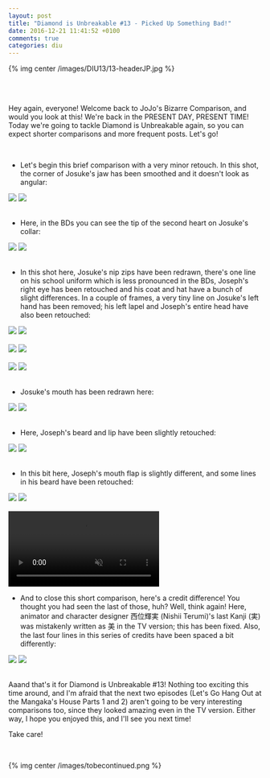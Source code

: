 ```yaml
---
layout: post
title: "Diamond is Unbreakable #13 - Picked Up Something Bad!"
date: 2016-12-21 11:41:52 +0100
comments: true
categories: diu
---
```


{% img center /images/DIU13/13-headerJP.jpg %}
<!-- more -->

<br>
<br>

Hey again, everyone! Welcome back to JoJo's Bizarre Comparison, and would you look at this! We're back in the PRESENT DAY, PRESENT TIME! Today we're going to tackle Diamond is Unbreakable again, so you can expect shorter comparisons and more frequent posts. Let's go!

<br>

- Let's begin this brief comparison with a very minor retouch. In this shot, the corner of Josuke's jaw has been smoothed and it doesn't look as angular:

<div id="container1" class="twentytwenty-container">
 <img src="./../images/DIU13/tv-07000.jpg" />
 <img src="./../images/DIU13/bd-07000.jpg" />
</div>

<br>

- Here, in the BDs you can see the tip of the second heart on Josuke's collar:

<div id="container1" class="twentytwenty-container">
 <img src="./../images/DIU13/tv-07885.jpg" />
 <img src="./../images/DIU13/bd-07885.jpg" />
</div>

<br>

- In this shot here, Josuke's nip zips have been redrawn, there's one line on his school uniform which is less pronounced in the BDs, Joseph's right eye has been retouched and his coat and hat have a bunch of slight differences. In a couple of frames, a very tiny line on Josuke's left hand has been removed; his left lapel and Joseph's entire head have also been retouched:

<div id="container1" class="twentytwenty-container">
 <img src="./../images/DIU13/tv-15880.jpg" />
 <img src="./../images/DIU13/bd-15880.jpg" />
</div>

<br>

<div id="container1" class="twentytwenty-container">
 <img src="./../images/DIU13/tv-15895.jpg" />
 <img src="./../images/DIU13/bd-15895.jpg" />
</div>

<br>

<div id="container1" class="twentytwenty-container">
 <img src="./../images/DIU13/tv-16020.jpg" />
 <img src="./../images/DIU13/bd-16020.jpg" />
</div>

<br>

- Josuke's mouth has been redrawn here:

<div id="container1" class="twentytwenty-container">
 <img src="./../images/DIU13/tv-16435.jpg" />
 <img src="./../images/DIU13/bd-16435.jpg" />
</div>

<br>

- Here, Joseph's beard and lip have been slightly retouched:

<div id="container1" class="twentytwenty-container">
 <img src="./../images/DIU13/tv-16585.jpg" />
 <img src="./../images/DIU13/bd-16585.jpg" />
</div>

<br>

- In this bit here, Joseph's mouth flap is slightly different, and some lines in his beard have been retouched:

<div id="container1" class="twentytwenty-container">
 <img src="./../images/DIU13/tv-31211.jpg" />
 <img src="./../images/DIU13/bd-31211.jpg" />
</div>

<br>

<video class='center' muted nocontrols autoplay playsinline loop preload='auto'>
  <source src="./../videos/DIU13/01 - mouth flap.webm" type='video/webm; codecs="vp8, vorbis"'>
  <source src="./../videos/DIU13/01 - mouth flap.mp4" type='video/mp4; codecs=avc1.42E01E,mp4a.40.2'>
</video>

- And to close this short comparison, here's a credit difference! You thought you had seen the last of those, huh? Well, think again! Here, animator and character designer 西位輝実 (Nishii Terumi)'s last Kanji (実) was mistakenly written as 美 in the TV version; this has been fixed. Also, the last four lines in this series of credits have been spaced a bit differently:

<div id="container1" class="twentytwenty-container">
 <img src="./../images/DIU13/tv-32605.jpg" />
 <img src="./../images/DIU13/bd-32605.jpg" />
</div>

<br>

Aaand that's it for Diamond is Unbreakable #13! Nothing too exciting this time around, and I'm afraid that the next two episodes (Let's Go Hang Out at the Mangaka's House Parts 1 and 2) aren't going to be very interesting comparisons too, since they looked amazing even in the TV version. Either way, I hope you enjoyed this, and I'll see you next time!

Take care!

<br>

{% img center /images/tobecontinued.png %}
